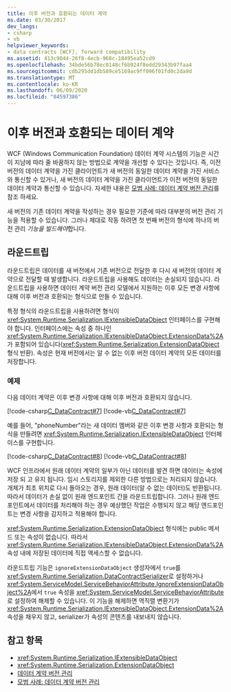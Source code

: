 ```yaml
---
title: 이후 버전과 호환되는 데이터 계약
ms.date: 03/30/2017
dev_langs:
- csharp
- vb
helpviewer_keywords:
- data contracts [WCF], forward compatibility
ms.assetid: 413c9044-26f8-4ecb-968c-18495ea52cd9
ms.openlocfilehash: 34bde56b78ec0148cf6b924f8edd29343b97faa4
ms.sourcegitcommit: cdb295dd1db589ce5169ac9ff096f01fd0c2da9d
ms.translationtype: MT
ms.contentlocale: ko-KR
ms.lasthandoff: 06/09/2020
ms.locfileid: "84597386"
---
```

# <a name="forward-compatible-data-contracts"></a>이후 버전과 호환되는 데이터 계약
WCF (Windows Communication Foundation) 데이터 계약 시스템의 기능은 시간이 지남에 따라 줄 바꿈하지 않는 방법으로 계약을 개선할 수 있다는 것입니다. 즉, 이전 버전의 데이터 계약을 가진 클라이언트가 새 버전의 동일한 데이터 계약을 가진 서비스와 통신할 수 있거나, 새 버전의 데이터 계약을 가진 클라이언트가 이전 버전의 동일한 데이터 계약과 통신할 수 있습니다. 자세한 내용은 [모범 사례: 데이터 계약 버전 관리](../best-practices-data-contract-versioning.md)를 참조 하세요.  
  
 새 버전의 기존 데이터 계약을 작성하는 경우 필요한 기준에 따라 대부분의 버전 관리 기능을 적용할 수 있습니다. 그러나 제대로 작동 하려면 첫 번째 버전의 형식에 하나의 버전 관리 *기능을 빌드해야*합니다.  
  
## <a name="round-tripping"></a>라운드트립  
 라운드트립은 데이터를 새 버전에서 기존 버전으로 전달한 후 다시 새 버전의 데이터 계약으로 전달할 때 발생합니다. 라운드트립을 사용해도 데이터는 손실되지 않습니다. 라운드트립을 사용하면 데이터 계약 버전 관리 모델에서 지원하는 이후 모든 변경 사항에 대해 이후 버전과 호환되는 형식으로 만들 수 있습니다.  
  
 특정 형식의 라운드트립을 사용하려면 형식이 <xref:System.Runtime.Serialization.IExtensibleDataObject> 인터페이스를 구현해야 합니다. 인터페이스에는 속성 중 하나인 <xref:System.Runtime.Serialization.IExtensibleDataObject.ExtensionData%2A>가 포함되어 있습니다(<xref:System.Runtime.Serialization.ExtensionDataObject> 형식 반환). 속성은 현재 버전에서는 알 수 없는 이후 버전 데이터 계약의 모든 데이터를 저장합니다.  
  
### <a name="example"></a>예제  
 다음 데이터 계약은 이후 변경 사항에 대해 이후 버전과 호환되지 않습니다.  
  
 [!code-csharp[C_DataContract#7](../../../../samples/snippets/csharp/VS_Snippets_CFX/c_datacontract/cs/source.cs#7)]
 [!code-vb[C_DataContract#7](../../../../samples/snippets/visualbasic/VS_Snippets_CFX/c_datacontract/vb/source.vb#7)]  
  
 예를 들어, "phoneNumber"라는 새 데이터 멤버와 같은 이후 변경 사항과 호환되는 형식을 만들려면 <xref:System.Runtime.Serialization.IExtensibleDataObject> 인터페이스를 구현합니다.  
  
 [!code-csharp[C_DataContract#8](../../../../samples/snippets/csharp/VS_Snippets_CFX/c_datacontract/cs/source.cs#8)]
 [!code-vb[C_DataContract#8](../../../../samples/snippets/visualbasic/VS_Snippets_CFX/c_datacontract/vb/source.vb#8)]  
  
 WCF 인프라에서 원래 데이터 계약의 일부가 아닌 데이터를 발견 하면 데이터는 속성에 저장 되 고 유지 됩니다. 임시 스토리지를 제외한 다른 방법으로는 처리되지 않습니다. 개체가 최초 위치로 다시 돌아오는 경우, 원래 데이터(알 수 없는 데이터)도 반환됩니다. 따라서 데이터가 손실 없이 원래 엔드포인트 간을 라운드트립합니다. 그러나 원래 엔드포인트에서 데이터를 처리해야 하는 경우 예상했던 작업은 수행되지 않고 해당 엔드포인트는 변경 사항을 감지하고 적용해야 합니다.  
  
 <xref:System.Runtime.Serialization.ExtensionDataObject> 형식에는 public 메서드 또는 속성이 없습니다. 따라서 <xref:System.Runtime.Serialization.IExtensibleDataObject.ExtensionData%2A> 속성 내에 저장된 데이터에 직접 액세스할 수 없습니다.  
  
 라운드트립 기능은 `ignoreExtensionDataObject` 생성자에서 `true`를 <xref:System.Runtime.Serialization.DataContractSerializer>로 설정하거나 <xref:System.ServiceModel.ServiceBehaviorAttribute.IgnoreExtensionDataObject%2A>에서 `true` 속성을 <xref:System.ServiceModel.ServiceBehaviorAttribute>로 설정하여 해제할 수 있습니다. 이 기능을 해제하면 역직렬 변환기가 <xref:System.Runtime.Serialization.IExtensibleDataObject.ExtensionData%2A> 속성을 채우지 않고, serializer가 속성의 콘텐츠를 내보내지 않습니다.  
  
## <a name="see-also"></a>참고 항목

- <xref:System.Runtime.Serialization.IExtensibleDataObject>
- <xref:System.Runtime.Serialization.ExtensionDataObject>
- [데이터 계약 버전 관리](data-contract-versioning.md)
- [모범 사례: 데이터 계약 버전 관리](../best-practices-data-contract-versioning.md)
